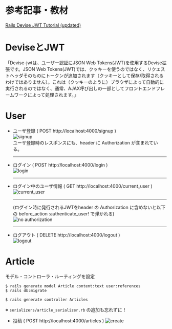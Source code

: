 # 参考記事・教材
[Rails Devise JWT Tutorial (updated)](https://dakotaleemartinez.com/tutorials/devise-jwt-api-only-mode-for-authentication/)

# DeviseとJWT
「Devise-jwtは、ユーザー認証にJSON Web Tokens(JWT)を使用するDevise拡張です。JSON Web Tokens(JWT)では、クッキーを使うのではなく、リクエストヘッダそのものにトークンが追加されます（クッキーとして保存/取得されるわけではありません）。これは（クッキーのように）ブラウザによって自動的に実行されるのではなく、通常、AJAX呼び出しの一部としてフロントエンドフレームワークによって処理されます。」


# User
- ユーザ登録 ( POST http://localhost:4000/signup )  
  ![signup](https://github.com/yuta051214/rails-jwt-tutorial/assets/100740924/7d6c9155-f669-40d9-945a-f4c044d645d0)  
  ユーザ登録時のレスポンスにも、header に Authorization が含まれている。
  ***

- ログイン ( POST http://localhost:4000/login )  
  ![login](https://github.com/yuta051214/rails-jwt-tutorial/assets/100740924/2311a98f-7bf8-4bc2-8825-902132516c95)
  ***

- ログイン中のユーザ情報 ( GET http://localhost:4000/current_user )  
  ![current_user](https://github.com/yuta051214/rails-jwt-tutorial/assets/100740924/4dfd8585-61dd-4623-8733-5577c88f8395)
  ***

  (ログイン時に発行されるJWTをheader の Authorization に含めないと以下の before_action :authenticate_user! で弾かれる)  
  ![no authorization](https://github.com/yuta051214/rails-jwt-tutorial/assets/100740924/667efcd9-506b-4353-a714-0c45fb793b0f)
  ***

- ログアウト ( DELETE http://localhost:4000/logout )  
  ![logout](https://github.com/yuta051214/rails-jwt-tutorial/assets/100740924/ad06ca94-5535-47e7-a0d4-29fbb4b198d3)

# Article
モデル・コントローラ・ルーティングを設定

```
$ rails generate model Article content:text user:references
$ rails db:migrate
```

```
$ rails generate controller Articles
```

※ `serializers/article_serializer.rb` の追加も忘れずに！

- 投稿 ( POST http://localhost:4000/articles )
  ![create](https://github.com/yuta051214/rails-jwt-tutorial/assets/100740924/91c60d3c-9126-4417-b2d8-17682eaadc51)
